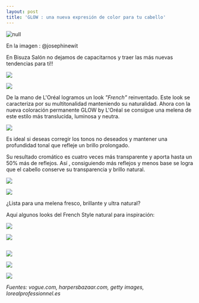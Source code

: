 ```yaml
---
layout: post
title: 'GLOW : una nueva expresión de color para tu cabello'
---
```

![null](/img/uploads/glowstephie.jpg)

En la imagen : @josephinewit

En Bisuza Salón no dejamos de capacitarnos y traer las más nuevas tendencias para ti!!

![](/img/uploads/lorealglow.jpg)

![](/img/uploads/glow11.jpg)

De la mano de L'Oréal logramos un look _"French"_ reinventado. Este look se caracteriza por su multitonalidad manteniendo su naturalidad. Ahora con la nueva coloración permanente GLOW by L'Oréal se consigue una melena de este estilo más translucida, luminosa y neutra.

![](/img/uploads/glow2.jpg)

Es ideal si deseas corregir los tonos no deseados y mantener una profundidad tonal que refleje un brillo prolongado. 

Su resultado cromático es cuatro veces más transparente y aporta hasta un 50% más de reflejos. Así , consiguiendo más reflejos y menos base se logra que el cabello conserve su transparencia y brillo natural. 

![](/img/uploads/glow12.jpg)

![](/img/uploads/glow14.jpg)

¿Lista para una melena fresco, brillante y ultra natural?

Aquí algunos looks del French Style natural para inspiración:

![](/img/uploads/camilerowe.jpg)

![](/img/uploads/glow6.jpg)

![]()

![](/img/uploads/glow10.jpg)

![](/img/uploads/glow16.jpg)

![](/img/uploads/glow15.jpg)



_Fuentes: vogue.com, harpersbazaar.com, getty images, lorealprofessionnel.es_
